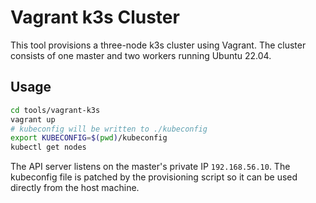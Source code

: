 # Vagrant k3s Cluster

This tool provisions a three-node k3s cluster using Vagrant. The cluster
consists of one master and two workers running Ubuntu 22.04.

## Usage

```bash
cd tools/vagrant-k3s
vagrant up
# kubeconfig will be written to ./kubeconfig
export KUBECONFIG=$(pwd)/kubeconfig
kubectl get nodes
```

The API server listens on the master's private IP `192.168.56.10`. The kubeconfig
file is patched by the provisioning script so it can be used directly from the
host machine.
